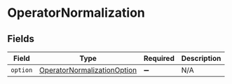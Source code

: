 # OperatorNormalization


## Fields

| Field                                                                             | Type                                                                              | Required                                                                          | Description                                                                       |
| --------------------------------------------------------------------------------- | --------------------------------------------------------------------------------- | --------------------------------------------------------------------------------- | --------------------------------------------------------------------------------- |
| `option`                                                                          | [OperatorNormalizationOption](../../models/shared/OperatorNormalizationOption.md) | :heavy_minus_sign:                                                                | N/A                                                                               |
